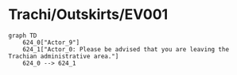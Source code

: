 # Trachi/Outskirts/EV001


```mermaid
graph TD
    624_0["Actor_9"]
    624_1["Actor_0: Please be advised that you are leaving the Trachian administrative area."]
    624_0 --> 624_1
```